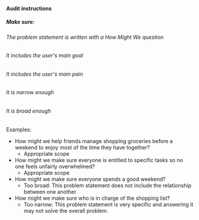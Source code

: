 #### Audit instructions

##### Make sure: 

###### The problem statement is written with a How Might We question
###### It includes the user's main goal
###### It includes the user's main pain
###### It is narrow enough
###### It is broad enough

Examples: 

- How might we help friends manage shopping groceries before a weekend to enjoy most of the time they have together?
    - Appropriate scope
- How might we make sure everyone is entitled to specific tasks so no one feels unfairly overwhelmed?
    - Appropriate scope
- How might we make sure everyone spends a good weekend?
    - Too broad: This problem statement does not include the relationship between one another
- How might we make sure who is in charge of the shopping list?
    - Too narrow: This problem statement is very specific and answering it may not solve the overall problem.